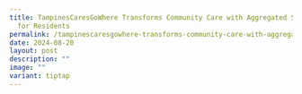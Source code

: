 ```yaml
---
title: TampinesCaresGoWhere Transforms Community Care with Aggregated Services
  for Residents
permalink: /tampinescaresgowhere-transforms-community-care-with-aggregated-services-for-residents/
date: 2024-08-20
layout: post
description: ""
image: ""
variant: tiptap
---
```

